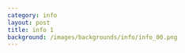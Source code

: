 ```yaml
---
category: info
layout: post
title: info 1
background: /images/backgrounds/info/info_00.png
---
```




